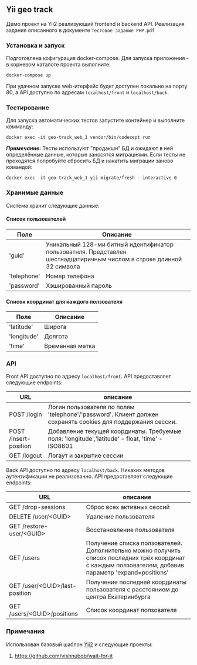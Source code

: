 ## Yii geo track

Демо проект на Yii2 реализующий frontend и backend API.
Реализация задания описанного в документе `Тестовое задание PHP.pdf`

### Установка и запуск

Подготовлена кофигурация docker-compose. Для запуска приложения - в корневом каталоге проекта выполните:
```
docker-compose up
```
При удачном запуске web-итерфейс будет доступен локально на порту 80, а API доступно по адресам `localhost/front` и `localhost/back`.

### Тестирование

Для запуска автоматических тестов запустите контейнер и выполните комманду:
```
docker exec -it geo-track_web_1 vendor/bin/codecept run
```
***Примечание:***
Тесты используют "продакшн" БД и ожидают в ней определённые данные, которые заносятся миграциями. Еспи тесты не проходятся попробуйте сбросить БД и накатить миграции заново командой:
```
docker exec -it geo-track_web_1 yii migrate/fresh --interactive 0
```

### Хранимые данные

Система хранит следующие данные:

#### Список пользователей

Поле | Описание
-- | --
'guid' | Уникальный 128-ми битный идентификатор пользоватнля. Представлен шестнадцатиричным числом в строке длинной 32 символа
'telephone' | Номер телефона
'password' | Хэшированный пароль

#### Список координат для каждого ползователя

Поле | Описание
-- | --
'latitude' | Широта
'longitude' | Долгота
'time' | Временная метка

### API

Front API доступно по адресу `localhost/front`. API предоставляет следующие endpoints:

URL | описание
-- | --
POST /login | Логин пользователя по полям 'telephone'/'password'. Клиент должен сохранять cookies для поддержания сессии.
POST /insert-position | Добавление текущей координаты. Требуемые поля: 'longitude','latitude' - float, 'time' - ISO8601
GET /logout | Логаут и закрытие сессии

Back API доступно по адресу `localhost/back`. Никаких методов аутентификации не реализованно. API предоставляет следующие endpoints:

URL | описание
-- | --
GET /drop-sessions | Сброс всех активных сессий
DELETE /user/\<GUID\> | Удаление пользователя
GET /restore-user/\<GUID\> | Восстановление пользователя
GET /users | Получение списка ползователей. Дополнительно можно получить список последних трёх координат с каждым ползователем, добавив параметр 'expand=positions'
GET /user/\<GUID\>/last-position | Получение последней координаты пользователя с расстоянием до центра Екатеринбурга
GET /users/\<GUID\>/positions | Список координат ползователя
### Примечания

Использован базовый шаблон [Yii2](https://www.yiiframework.com/) и следующие проекты:
1. https://github.com/vishnubob/wait-for-it
